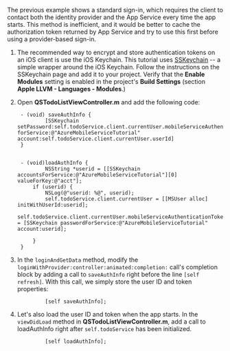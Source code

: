 ﻿
The previous example shows a standard sign-in, which requires the client to contact both the identity provider and the App Service every time the app starts. This method is inefficient, and it would be better to cache the authorization token returned by App Service and try to use this first before using a provider-based sign-in.

1. The recommended way to encrypt and store authentication tokens on an iOS client is use the iOS Keychain. This tutorial uses [SSKeychain](https://github.com/soffes/sskeychain) -- a simple wrapper around the iOS Keychain. Follow the instructions on the SSKeychain page and add it to your project. Verify that the **Enable Modules** setting is enabled in the project's **Build Settings** (section **Apple LLVM - Languages - Modules**.)

2. Open **QSTodoListViewController.m** and add the following code:


		- (void) saveAuthInfo {
				[SSKeychain setPassword:self.todoService.client.currentUser.mobileServiceAuthenticationToken forService:@"AzureMobileServiceTutorial" account:self.todoService.client.currentUser.userId]
		}


		- (void)loadAuthInfo {
				NSString *userid = [[SSKeychain accountsForService:@"AzureMobileServiceTutorial"][0] valueForKey:@"acct"];
		    if (userid) {
		        NSLog(@"userid: %@", userid);
		        self.todoService.client.currentUser = [[MSUser alloc] initWithUserId:userid];
		         self.todoService.client.currentUser.mobileServiceAuthenticationToken = [SSKeychain passwordForService:@"AzureMobileServiceTutorial" account:userid];

		    }
		}

3. In the `loginAndGetData` method, modify the `loginWithProvider:controller:animated:completion:` call's completion block by adding a call to `saveAuthInfo` right before the line `[self refresh]`. With this call, we simply store the user ID and token properties:

				[self saveAuthInfo];

4. Let's also load the user ID and token when the app starts. In the `viewDidLoad` method in **QSTodoListViewController.m**, add a call to loadAuthInfo right after `self.todoService` has been initialized.

				[self loadAuthInfo];
